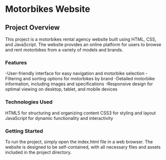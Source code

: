# Motorbikes Website
## Project Overview

This project is a motorbikes rental agency website built using HTML, CSS, and JavaScript. The website provides an online platform for users to browse and rent motorbikes from a variety of models and brands.

### Features

-User-friendly interface for easy navigation and motorbike selection
-Filtering and sorting options for motorbikes by brand
-Detailed motorbike information, including images and specifications
-Responsive design for optimal viewing on desktop, tablet, and mobile devices

### Technologies Used

HTML5 for structuring and organizing content
CSS3 for styling and layout
JavaScript for dynamic functionality and interactivity

### Getting Started

To run the project, simply open the index.html file in a web browser. The website is designed to be self-contained, with all necessary files and assets included in the project directory.
